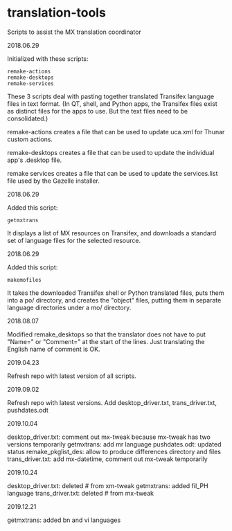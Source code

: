 # translation-tools
Scripts to assist the MX translation coordinator

2018.06.29

Initialized with these scripts:

	remake-actions
	remake-desktops
	remake-services

These 3 scripts deal with pasting together translated Transifex language files
in text format. (In QT, shell, and Python apps, the Transifex files exist as
distinct files for the apps to use. But the text files need to be consolidated.)

remake-actions  creates a file that can be used to update uca.xml for Thunar
                custom actions.

remake-desktops creates a file that can be used to update the individual app's
                .desktop file.

remake services creates a file that can be used to update the services.list file
                used by the Gazelle installer.

2018.06.29

Added this script:

	getmxtrans

It displays a list of MX resources on Transifex, and downloads a standard set of
language files for the selected resource.

2018.06.29

Added this script:

	makemofiles

It takes the downloaded Transifex shell or Python translated files, puts them into
a po/ directory, and creates the "object" files, putting them in separate
language directories under a mo/ directory.

2018.08.07

Modified remake_desktops so that the translator does not have to put "Name=" or
"Comment=" at the start of the lines. Just translating the English name of comment
is OK.

2019.04.23

Refresh repo with latest version of all scripts.

2019.09.02

Refresh repo with latest versions.
Add desktop_driver.txt, trans_driver.txt, pushdates.odt

2019.10.04

desktop_driver.txt:    comment out mx-tweak because mx-tweak has two versions temporarily
getmxtrans:            add mr language
pushdates.odt:         updated status
remake_pkglist_des:    allow to produce differences directory and files
trans_driver.txt:      add mx-datetime, comment out mx-tweak temporarily

2019.10.24

desktop_driver.txt:     deleted # from xm-tweak
getmxtrans:		added fil_PH language
trans_driver.txt:       deleted # from mx-tweak 

2019.12.21

getmxtrans:		added bn and vi languages

